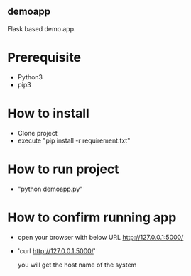 ## demoapp
Flask based demo app.

# Prerequisite
 - Python3
 - pip3

# How to install
- Clone project 
- execute "pip install -r requirement.txt"

# How to run project 
- "python demoapp.py"

# How to confirm running app
- open your browser with below URL
    http://127.0.0.1:5000/
- 'curl http://127.0.0.1:5000/'
  
   you will get the host name of the system 
       
       
